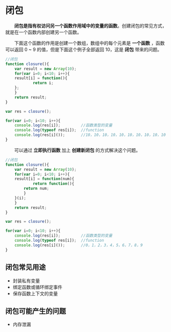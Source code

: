 # 闭包
　　**闭包是指有权访问另一个函数作用域中的变量的函数**。创建闭包的常见方式，就是在一个函数内部创建另一个函数。
  
　　下面这个函数的作用是创建一个数组，数组中的每个元素是 **一个函数** ，函数可以返回 0 ~ 9 的值，但是下面这个例子全部返回 10，这是 **闭包**
 带来的问题。

```javascript
//闭包
function closure(){
    var result = new Array(10);
    for(var i=0; i<10; i++){
	result[i] = function(){
            return i;
	};
    }
    return result;
}

var res = closure();

for(var i=0; i<10; i++){
    console.log(res[i]);         //函数类型的变量
    console.log(typeof res[i]);  //function
    console.log(res[i]());       //10，10，10，10，10，10，10，10，10，10
}

```

　　可以通过 **立即执行函数** 加上 **创建新闭包** 的方式解决这个问题。
  
```javascript
//闭包
function closure(){
    var result = new Array(10);
    for(var i=0; i<10; i++){
	result[i] = function(num){
            return function(){
		return num;
	    }
	}(i);
    }
    return result;
}

var res = closure();

for(var i=0; i<10; i++){
    console.log(res[i]);         //函数类型的变量
    console.log(typeof res[i]);  //function
    console.log(res[i]());       //0，1，2，3，4，5，6，7，8，9
}
```

## 闭包常见用途
* 封装私有变量
* 绑定函数或循环绑定事件
* 保存函数上下文的变量
## 闭包可能产生的问题
* 内存泄漏
